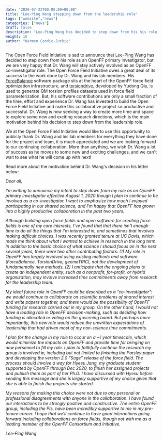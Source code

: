 ```yaml
---
date: "2020-07-22T00:00:00+00:00"
title: "Lee-Ping Wang stepping down from the leadership role"
tags: ["website","news"]
categories: ["news"]
draft: false
description: "Lee-Ping Wang has decided to step down from his his role as an OpenFF primary investigator and to continue his involvement as a co-investigator."
weight: 10
author: "Karmen Condic-Jurkic"
---
```


The Open Force Field Initiative is sad to announce that [Lee-Ping Wang](https://chemistry.ucdavis.edu/people/lee-ping-wang) has decided to step down from his role as an OpenFF primary investigator, but we are very happy that Dr. Wang will stay actively involved as an OpenFF co-investigator role. The Open Force Field Initiative owes a great deal of its success to the work done by Dr. Wang and his lab members. His  [ForceBalance](https://github.com/leeping/forcebalance) software package sits at the heart of the OpenFF force field optimization infrastructure, and [torsiondrive](https://github.com/lpwgroup/torsiondrive), developed by Yudong Qiu, is used to generate QM torsion profiles datasets used in force field parameterization. But, his software contributions are only a small fraction of the time, effort and experience Dr. Wang has invested to build the Open Force Field Initiative and make this collaborative project so productive and successful. Dr. Wang is now seeking a way to create more time and space to explore some new and exciting research directions, which is the main motivation behind his decision to step down from the leadership role.

We at the Open Force Field Initiative would like to use this opportunity to publicly thank Dr. Wang and his lab members for everything they have done for the project and team, it is much appreciated and we are looking forward to our continuing collaboration. More than anything, we wish Dr. Wang a lot of success as he moves to some new and exciting challenges, and we can't wait to see what he will come up with next!

Read more about the motivation behind Dr. Wang's decision in his letter below:

*Dear all,*

*I’m writing to announce my intent to step down from my role as an OpenFF primary investigator effective August 1, 2020 though I plan to continue to be involved as a co-investigator. I want to emphasize how much I enjoyed participating in our shared science, and I'm happy that OpenFF has grown into a highly productive collaboration in the past two years.*

*Although building open force fields and open software for creating force fields is one of my core interests, I’ve found that that there isn't enough time to do all the things that I'm interested in, and sometimes that involves making difficult choices. I was recently granted tenure at UC Davis, which made me think about what I wanted to achieve in research in the long term. In addition to the basic choice of what science I should focus on in the next several years, there were two other contributing factors: (1) My role in OpenFF has largely involved using existing methods and software (ForceBalance, TorsionDrive, geomeTRIC), not the development of fundamentally new methods. (2) I anticipate that the ongoing plans to create an independent entity, such as a nonprofit, for-profit, or hybrid organization, may involve increased time commitments away from research for the leadership team.*

*My ideal future role in OpenFF could be described as a “co-investigator”: we would continue to collaborate on scientific problems of shared interest and write papers together, and there would be the possibility of OpenFF funding for research carried out in my group. On the other hand, I would not have a leading role in OpenFF decision-making, such as deciding how funding is allocated or voting on the governing board. But perhaps more importantly, this new role would reduce the unwritten expectations of leadership that had driven most of my non-science time commitments.*

*I plan for the change in my role to occur on a ~1 year timescale, which would minimize the impacts on OpenFF and provide time for bringing on new personnel to fill my role. I plan to faithfully continue the research my group is involved in, including but not limited to finishing the Parsley paper and developing the version 2.0 “Sage” release of the force field.  The process should involve a way for Hyesu Jang, my graduate student supported by OpenFF through Dec 2020, to finish her assigned projects and publish them as part of her Ph.D.  I have discussed with Hyesu before sending this message and she is largely supportive of my choice given that she is able to finish the projects she started.*

*My reasons for making this choice were not due to any personal or professional disagreements with anyone in the collaboration.  I have found our interactions to be strongly positive and constructive.  The entire OpenFF group, including the PIs, have been incredibly supportive to me in my pre-tenure career.  I hope that we’ll continue to have good interactions going forward including collaborations on force fields, though not with me as a leading member of the OpenFF Consortium and Initiative.*

*Lee-Ping Wang*
